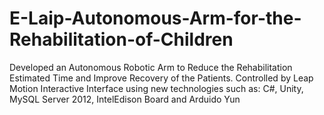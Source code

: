 # E-Laip-Autonomous-Arm-for-the-Rehabilitation-of-Children
Developed an Autonomous Robotic Arm to Reduce the Rehabilitation Estimated Time and Improve Recovery of the Patients. Controlled by Leap Motion Interactive Interface using new technologies such as: C#, Unity, MySQL Server 2012, IntelEdison Board and Arduido Yun

